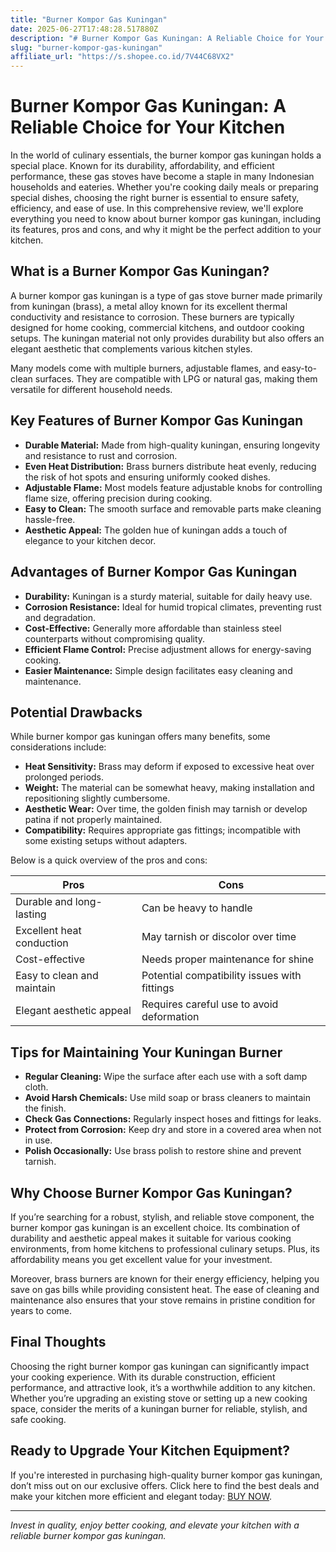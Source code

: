 ```yaml
---
title: "Burner Kompor Gas Kuningan"
date: 2025-06-27T17:48:28.517880Z
description: "# Burner Kompor Gas Kuningan: A Reliable Choice for Your Kitchen..."
slug: "burner-kompor-gas-kuningan"
affiliate_url: "https://s.shopee.co.id/7V44C68VX2"
---
```

# Burner Kompor Gas Kuningan: A Reliable Choice for Your Kitchen

In the world of culinary essentials, the burner kompor gas kuningan holds a special place. Known for its durability, affordability, and efficient performance, these gas stoves have become a staple in many Indonesian households and eateries. Whether you're cooking daily meals or preparing special dishes, choosing the right burner is essential to ensure safety, efficiency, and ease of use. In this comprehensive review, we'll explore everything you need to know about burner kompor gas kuningan, including its features, pros and cons, and why it might be the perfect addition to your kitchen.

## What is a Burner Kompor Gas Kuningan?

A burner kompor gas kuningan is a type of gas stove burner made primarily from kuningan (brass), a metal alloy known for its excellent thermal conductivity and resistance to corrosion. These burners are typically designed for home cooking, commercial kitchens, and outdoor cooking setups. The kuningan material not only provides durability but also offers an elegant aesthetic that complements various kitchen styles.

Many models come with multiple burners, adjustable flames, and easy-to-clean surfaces. They are compatible with LPG or natural gas, making them versatile for different household needs.

## Key Features of Burner Kompor Gas Kuningan

- **Durable Material:** Made from high-quality kuningan, ensuring longevity and resistance to rust and corrosion.
- **Even Heat Distribution:** Brass burners distribute heat evenly, reducing the risk of hot spots and ensuring uniformly cooked dishes.
- **Adjustable Flame:** Most models feature adjustable knobs for controlling flame size, offering precision during cooking.
- **Easy to Clean:** The smooth surface and removable parts make cleaning hassle-free.
- **Aesthetic Appeal:** The golden hue of kuningan adds a touch of elegance to your kitchen decor.

## Advantages of Burner Kompor Gas Kuningan

- **Durability:** Kuningan is a sturdy material, suitable for daily heavy use.
- **Corrosion Resistance:** Ideal for humid tropical climates, preventing rust and degradation.
- **Cost-Effective:** Generally more affordable than stainless steel counterparts without compromising quality.
- **Efficient Flame Control:** Precise adjustment allows for energy-saving cooking.
- **Easier Maintenance:** Simple design facilitates easy cleaning and maintenance.

## Potential Drawbacks

While burner kompor gas kuningan offers many benefits, some considerations include:

- **Heat Sensitivity:** Brass may deform if exposed to excessive heat over prolonged periods.
- **Weight:** The material can be somewhat heavy, making installation and repositioning slightly cumbersome.
- **Aesthetic Wear:** Over time, the golden finish may tarnish or develop patina if not properly maintained.
- **Compatibility:** Requires appropriate gas fittings; incompatible with some existing setups without adapters.
  
Below is a quick overview of the pros and cons:

| **Pros**                                   | **Cons**                              |
|--------------------------------------------|-------------------------------------|
| Durable and long-lasting                | Can be heavy to handle             |
| Excellent heat conduction               | May tarnish or discolor over time |
| Cost-effective                            | Needs proper maintenance for shine|
| Easy to clean and maintain             | Potential compatibility issues with fittings |
| Elegant aesthetic appeal               | Requires careful use to avoid deformation |

## Tips for Maintaining Your Kuningan Burner

- **Regular Cleaning:** Wipe the surface after each use with a soft damp cloth.
- **Avoid Harsh Chemicals:** Use mild soap or brass cleaners to maintain the finish.
- **Check Gas Connections:** Regularly inspect hoses and fittings for leaks.
- **Protect from Corrosion:** Keep dry and store in a covered area when not in use.
- **Polish Occasionally:** Use brass polish to restore shine and prevent tarnish.

## Why Choose Burner Kompor Gas Kuningan?

If you’re searching for a robust, stylish, and reliable stove component, the burner kompor gas kuningan is an excellent choice. Its combination of durability and aesthetic appeal makes it suitable for various cooking environments, from home kitchens to professional culinary setups. Plus, its affordability means you get excellent value for your investment.

Moreover, brass burners are known for their energy efficiency, helping you save on gas bills while providing consistent heat. The ease of cleaning and maintenance also ensures that your stove remains in pristine condition for years to come.

## Final Thoughts

Choosing the right burner kompor gas kuningan can significantly impact your cooking experience. With its durable construction, efficient performance, and attractive look, it’s a worthwhile addition to any kitchen. Whether you’re upgrading an existing stove or setting up a new cooking space, consider the merits of a kuningan burner for reliable, stylish, and safe cooking.

## Ready to Upgrade Your Kitchen Equipment?

If you're interested in purchasing high-quality burner kompor gas kuningan, don’t miss out on our exclusive offers. Click here to find the best deals and make your kitchen more efficient and elegant today: [BUY NOW](https://s.shopee.co.id/7V44C68VX2).

---

*Invest in quality, enjoy better cooking, and elevate your kitchen with a reliable burner kompor gas kuningan.*
